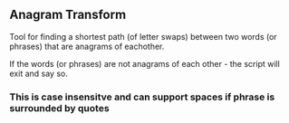 ## Anagram Transform
Tool for finding a shortest path (of letter swaps) between two words (or phrases) that are anagrams of eachother.

If the words (or phrases) are not anagrams of each other - the script will exit and say so.

### This is case insensitve and can support spaces if phrase is surrounded by quotes

